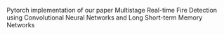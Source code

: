 Pytorch implementation of our paper Multistage Real-time Fire Detection using Convolutional Neural Networks and Long Short-term Memory Networks